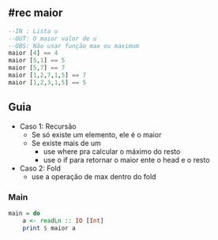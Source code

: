 ## #rec maior
```hs
--IN : Lista u
--OUT: O maior valor de u
--OBS: Não usar função max ou maximum
maior [4] == 4
maior [5,1] == 5
maior [5,7] == 7
maior [1,2,7,1,5] == 7
maior [1,2,3,1,5] == 5
```

## Guia
- Caso 1: Recursão
    - Se só existe um elemento, ele é o maior
    - Se existe mais de um
        - use where pra calcular o máximo do resto
        - use o if para retornar o maior ente o head e o resto
- Caso 2: Fold
    - use a operação de max dentro do fold


<!--MAIN_BEGIN-->
### Main
```hs
main = do
    a <- readLn :: IO [Int]
    print $ maior a

```
<!--MAIN_END-->


